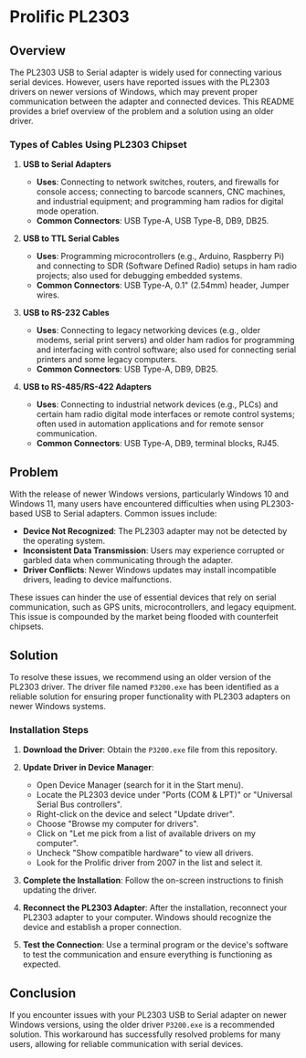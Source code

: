 # Prolific PL2303 

## Overview

The PL2303 USB to Serial adapter is widely used for connecting various serial devices. However, users have reported issues with the PL2303 drivers on newer versions of Windows, which may prevent proper communication between the adapter and connected devices. This README provides a brief overview of the problem and a solution using an older driver.

### Types of Cables Using PL2303 Chipset

1. **USB to Serial Adapters**
   - **Uses**: Connecting to network switches, routers, and firewalls for console access; connecting to barcode scanners, CNC machines, and industrial equipment; and programming ham radios for digital mode operation.
   - **Common Connectors**: USB Type-A, USB Type-B, DB9, DB25.

2. **USB to TTL Serial Cables**
   - **Uses**: Programming microcontrollers (e.g., Arduino, Raspberry Pi) and connecting to SDR (Software Defined Radio) setups in ham radio projects; also used for debugging embedded systems.
   - **Common Connectors**: USB Type-A, 0.1" (2.54mm) header, Jumper wires.

3. **USB to RS-232 Cables**
   - **Uses**: Connecting to legacy networking devices (e.g., older modems, serial print servers) and older ham radios for programming and interfacing with control software; also used for connecting serial printers and some legacy computers.
   - **Common Connectors**: USB Type-A, DB9, DB25.

4. **USB to RS-485/RS-422 Adapters**
   - **Uses**: Connecting to industrial network devices (e.g., PLCs) and certain ham radio digital mode interfaces or remote control systems; often used in automation applications and for remote sensor communication.
   - **Common Connectors**: USB Type-A, DB9, terminal blocks, RJ45.

## Problem

With the release of newer Windows versions, particularly Windows 10 and Windows 11, many users have encountered difficulties when using PL2303-based USB to Serial adapters. Common issues include:

- **Device Not Recognized**: The PL2303 adapter may not be detected by the operating system.
- **Inconsistent Data Transmission**: Users may experience corrupted or garbled data when communicating through the adapter.
- **Driver Conflicts**: Newer Windows updates may install incompatible drivers, leading to device malfunctions.

These issues can hinder the use of essential devices that rely on serial communication, such as GPS units, microcontrollers, and legacy equipment. This issue is compounded by the market being flooded with counterfeit chipsets.

## Solution

To resolve these issues, we recommend using an older version of the PL2303 driver. The driver file named `P3200.exe` has been identified as a reliable solution for ensuring proper functionality with PL2303 adapters on newer Windows systems.

### Installation Steps

1. **Download the Driver**: Obtain the `P3200.exe` file from this repository.
   
2. **Update Driver in Device Manager**:
   - Open Device Manager (search for it in the Start menu).
   - Locate the PL2303 device under "Ports (COM & LPT)" or "Universal Serial Bus controllers".
   - Right-click on the device and select "Update driver".
   - Choose "Browse my computer for drivers".
   - Click on "Let me pick from a list of available drivers on my computer".
   - Uncheck "Show compatible hardware" to view all drivers.
   - Look for the Prolific driver from 2007 in the list and select it.

3. **Complete the Installation**: Follow the on-screen instructions to finish updating the driver.

4. **Reconnect the PL2303 Adapter**: After the installation, reconnect your PL2303 adapter to your computer. Windows should recognize the device and establish a proper connection.

5. **Test the Connection**: Use a terminal program or the device's software to test the communication and ensure everything is functioning as expected.

## Conclusion

If you encounter issues with your PL2303 USB to Serial adapter on newer Windows versions, using the older driver `P3200.exe` is a recommended solution. This workaround has successfully resolved problems for many users, allowing for reliable communication with serial devices.
